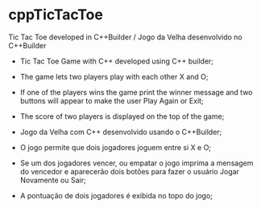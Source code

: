 # cppTicTacToe
Tic Tac Toe developed in C++Builder / Jogo da Velha desenvolvido no C++Builder

- Tic Tac Toe Game with C++ developed using C++ builder;
- The game lets two players play with each other X and O;
- If one of the players wins the game print the winner message and two buttons will appear to make the user Play Again or Exit;
- The score of two players is displayed on the top of the game;

- Jogo da Velha com C++ desenvolvido usando o C++Builder;
- O jogo permite que dois jogadores joguem entre si X e O;
- Se um dos jogadores vencer, ou empatar o jogo imprima a mensagem do vencedor e aparecerão dois botões para fazer o usuário Jogar Novamente ou Sair;
- A pontuação de dois jogadores é exibida no topo do jogo;

